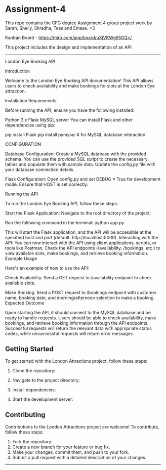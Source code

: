 # Assignment-4
This repo contains the CFG degree Assignment 4 group project work by Sarah, Shelly, Shradha, Tess and Emese. &lt;3

Kanban Board - https://miro.com/app/board/uXjVKWg95GQ=/

This project includes the design and implementation of an API

---

London Eye Booking API

Introduction

Welcome to the London Eye Booking API documentation! This API allows users to check availability and make bookings for slots at the London Eye attraction.

Installation Requirements

Before running the API, ensure you have the following installed:

Python 3.x
Flask
MySQL server
You can install Flask and other dependencies using pip:

pip install Flask
pip install pymysql  # for MySQL database interaction

CONFIGURATION

Database Configuration:
Create a MySQL database with the provided schema. You can use the provided SQL script to create the necessary tables and populate them with sample data.
Update the config.py file with your database connection details.

Flask Configuration:
Open config.py and set DEBUG = True for development mode.
Ensure that HOST is set correctly.

Running the API

To run the London Eye Booking API, follow these steps:

Start the Flask Application:
Navigate to the root directory of the project.

Run the following command in the terminal:
python app.py

This will start the Flask application, and the API will be accessible at the specified host and port (default: http://localhost:5000).
Interacting with the API:
You can now interact with the API using client applications, scripts, or tools like Postman.
Check the API endpoints (/availability, /bookings, etc.) to view available slots, make bookings, and retrieve booking information.
Example Usage

Here's an example of how to use the API:

Check Availability:
Send a GET request to /availability endpoint to check available slots.

Make Booking:
Send a POST request to /bookings endpoint with customer name, booking date, and morning/afternoon selection to make a booking.
Expected Outcome

Upon starting the API, it should connect to the MySQL database and be ready to handle requests.
Users should be able to check availability, make bookings, and retrieve booking information through the API endpoints.
Successful requests will return the relevant data with appropriate status codes, while unsuccessful requests will return error messages.

## Getting Started

To get started with the London Attractions project, follow these steps:

1. Clone the repository:
   
2. Navigate to the project directory:
  
3. Install dependencies:
  
4. Start the development server:
  

## Contributing

Contributions to the London Attractions project are welcome! To contribute, follow these steps:

1. Fork the repository.
2. Create a new branch for your feature or bug fix.
3. Make your changes, commit them, and push to your fork.
4. Submit a pull request with a detailed description of your changes.



---


